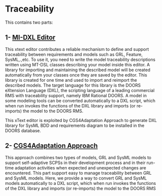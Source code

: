 # Traceability
This contains two parts:

## 1- [MI-DXL Editor](MI-DSL/)
This xtext editor contributes a reliable mechanism to define and support traceability between requirements and models such as GRL, Feature, SysML,.,etc. To use it, you need to write the model traceability descriptions written using MT-DSL classes describing your model inside this editor. A library for importing and maintaining the described model will be created automatically from your classes once they are saved by the editor. This library is created for one time and used to import and reimport the described models. The target language for this library is the DOORS eXtension Language (DXL), the scripting language of a leading commercial RMS with traceability support, namely IBM Rational DOORS. A model in some modeling tools can be converted automatically to a DXL script, which when run invokes the functions of the DXL library and imports (or re-imports) the model to the DOORS RMS. 

This xText editor is exploited by CGS4Adaptation Approach to generate DXL library for SysML BDD and requirements diagram to be installed in the DOORS database. 

## 2- [CGS4Adaptation Approach](CGS4Adaptation/)
This approach combines two types of models, GRL and SysML models to support self-adaptive SCPSs in their development process and in their run-time adaptation activities when expected and unexpected changes are encountered. This part support easy to manage traceability between GRL and SysML models. Here, we provide a way to convert GRL and SysML models automatically to a DXL script, which when run invokes the functions of the DXL library and imports (or re-imports) the model to the DOORS RMS
